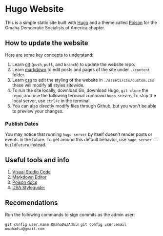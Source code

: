 # Hugo Website

This is a simple static site built with [Hugo](https://gohugo.io/) and a theme called [Poison](https://github.com/lukeorth/poison?tab=readme-ov-file#readme) for the Omaha Democratic Socialists of America chapter.

## How to update the website

Here are some key concepts to understand:

1. Learn [git](https://git-scm.com/doc) (`push`, `pull`, and `branch`) to update the website repo.
2. Learn [markdown](https://www.markdownguide.org/cheat-sheet/) to edit posts and pages of the site under `./content` folder.
3. Learn [css](https://www.w3schools.com/css/default.asp) to edit the styling of the website in `./assets/css/custom.css` these will modify all styles sitewide.
4. To run the site locally, download Go, download Hugo, `git clone` the repo, and use the following terminal command `hugo server`. To stop the local server, use `ctrl+c` in the terminal.
5. You can also directly modify files through Github, but you won't be able to preview your changes.

### Publish Dates

You may notice that running `hugo server` by itself doesn't render posts or events in the future. To get around this default behavior, use `hugo server --buildFuture` instead.

## Useful tools and info

1. [Visual Studio Code](https://code.visualstudio.com/)
2. [Markdown Editor](https://stackedit.io/app#)
3. [Poison docs](https://github.com/lukeorth/poison)
4. [DSA Styleguide:](https://design.dsausa.org/resources/)

## Recomendations

Run the following commands to sign commits as the admin user:

`git config user.name OmahaDsaAdmin`
`git config user.email omahadsa@gmail.com`
